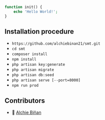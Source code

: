

```php
function init() {
    echo 'Hello World!';
}
```

## Installation procedure
- `https://github.com/alchiebinan21/smt.git`
- `cd smt`
- `composer install`
- `npm install`
- `php artisan key:generate`
- `php artisan migrate`
- `php artisan db:seed`
- `php artisan serve [--port=8000]`
- `npm run prod`

## Contributors
- :man: [Alchie Biñan](https://github.com/alchiebinan21)  
